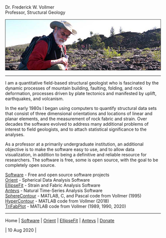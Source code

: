 Dr. Frederick W. Vollmer  
Professor, Structural Geology

![DocV](images/Craters.jpg)

---

I am a quantitative field-based structural geologist who is fascinated by the dynamic processes of mountain building, faulting, folding, and rock deformation, processes driven by plate tectonics and manifested by uplift, earthquakes, and volcanism. 

In the early 1980s I began using computers to quantify structural data sets that  consist of three dimensional orientations and locations of linear and planar elements, and the measurement of rock fabric and strain. Over decades the software evolved to address many additional problems of interest to field geologists, and to attach statistical significance to the analyses.

As a professor at a primarily undergraduate institution, an additional objective is to make the software easy to use, and to allow data visualization, in addition to being a definitive and reliable resource for researchers. The software is free, some is open source, with the goal to be completely open source. 

[Software](software/) - Free and open source software projects  
[Orient](orient/) - Spherical Data Analysis Software  
[EllipseFit](ellipsefit/) - Strain and Fabric Analysis Software  
[Antevs](antevs/) - Natural Time-Series Analysis Software  
[SphereContour](spherecontour/) - MATLAB, C, and Pascal code from Vollmer (1995)  
[HyperContour](hypercontour/) - MATLAB code from Vollmer (2018)  
[TriFabPlot](trifabplot/) - MATLAB code from Vollmer (1989, 1990, 2020)

---

Home | [Software](software/) | [Orient](orient/) | [EllipseFit](ellipsefit/) | [Antevs](antevs/) | [Donate](donate/)

| 10 Aug 2020 |